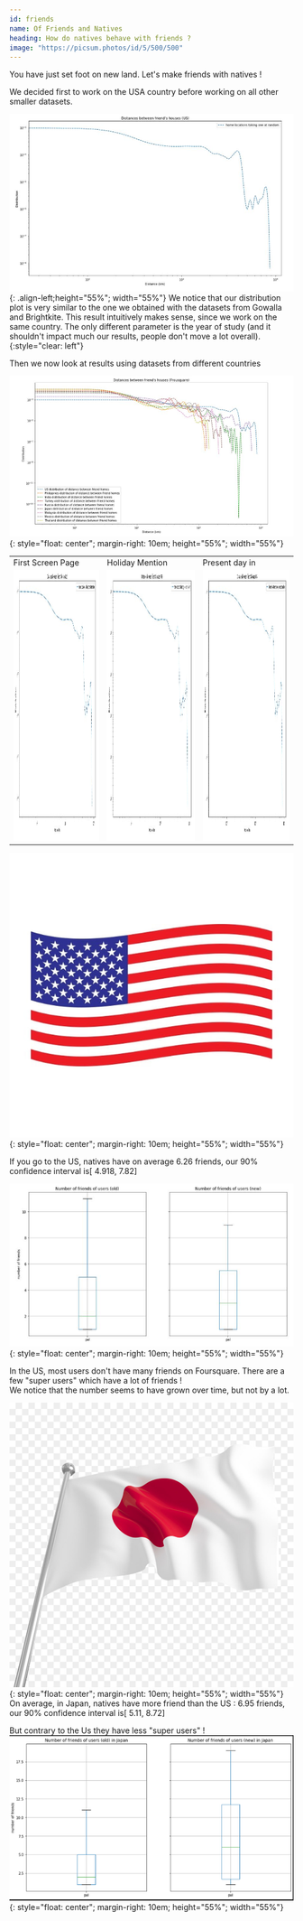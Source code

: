 ```yaml
---
id: friends
name: Of Friends and Natives
heading: How do natives behave with friends ? 
image: "https://picsum.photos/id/5/500/500"  
---
```


You have just set foot on new land. Let's make friends with natives !

We decided first to work on the USA country before working on all other smaller datasets.


![](img/distancebtwfiendsshousefoursquareUS.JPG){: .align-left;height="55%"; width="55%"}
We notice that our distribution plot is very similar to the one we obtained with the datasets from Gowalla and Brightkite. This result intuitively makes sense, since we  work on the same country. The only different parameter is the year of study (and it shouldn't impact much our results, people don't move a lot overall).
{:style="clear: left"}


 Then we now look at results using datasets from different countries

 ![image](img/distancebtwfiendsshousefoursquareAll.JPG){: style="float: center"; margin-right: 10em; height="55%"; width="55%"}

 <table>
  <tr>
    <td>First Screen Page</td>
     <td>Holiday Mention</td>
     <td>Present day in </td>
  </tr>
  <tr>
    <td><img src="img/distancebtwfiendsshousefoursquareUS.JPG" width=270 height=480></td>
    <td><img src="img/distancebtwfiendsshousefoursquareUS.JPG" width=270 height=480></td>
    <td><img src="img/distancebtwfiendsshousefoursquareUS.JPG" width=270 height=480></td>
    
  </tr>
 </table>

 ![image](img/US_flag.jpg){: style="float: center"; margin-right: 10em; height="55%"; width="55%"}
 
 If you go to the US, natives have on average 6.26 friends, our 90% confidence interval is[ 4.918, 7.82]
 
 ![image](img/nbOfFriendOfNativesUS.JPG){: style="float: center"; margin-right: 10em; height="55%"; width="55%"}

 In the US, most users don't have many friends on Foursquare. There are a few "super users" which have a lot of friends !   
We notice that the number seems to have grown over time, but not by a lot.

![image](img/JP_flag.jpg){: style="float: center"; margin-right: 10em; height="55%"; width="55%"}
On average, in Japan, natives have more friend than the US : 6.95 friends, our 90% confidence interval is[ 5.11, 8.72]

But contrary to the Us they have less "super users" !
![image](img/nbOfFriendOfNativesJP.png){: style="float: center"; margin-right: 10em; height="55%"; width="55%"}
